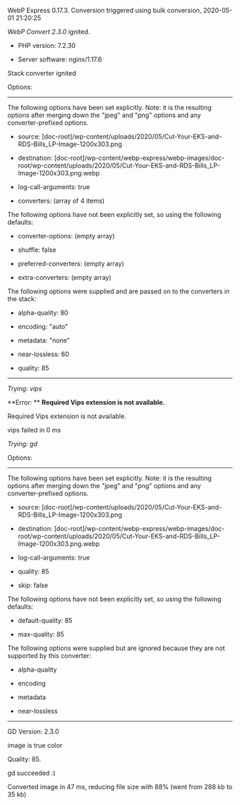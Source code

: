 WebP Express 0.17.3. Conversion triggered using bulk conversion, 2020-05-01 21:20:25

*WebP Convert 2.3.0*  ignited.
- PHP version: 7.2.30
- Server software: nginx/1.17.6

Stack converter ignited

Options:
------------
The following options have been set explicitly. Note: it is the resulting options after merging down the "jpeg" and "png" options and any converter-prefixed options.
- source: [doc-root]/wp-content/uploads/2020/05/Cut-Your-EKS-and-RDS-Bills_LP-Image-1200x303.png
- destination: [doc-root]/wp-content/webp-express/webp-images/doc-root/wp-content/uploads/2020/05/Cut-Your-EKS-and-RDS-Bills_LP-Image-1200x303.png.webp
- log-call-arguments: true
- converters: (array of 4 items)

The following options have not been explicitly set, so using the following defaults:
- converter-options: (empty array)
- shuffle: false
- preferred-converters: (empty array)
- extra-converters: (empty array)

The following options were supplied and are passed on to the converters in the stack:
- alpha-quality: 80
- encoding: "auto"
- metadata: "none"
- near-lossless: 60
- quality: 85
------------


*Trying: vips* 

**Error: ** **Required Vips extension is not available.** 
Required Vips extension is not available.
vips failed in 0 ms

*Trying: gd* 

Options:
------------
The following options have been set explicitly. Note: it is the resulting options after merging down the "jpeg" and "png" options and any converter-prefixed options.
- source: [doc-root]/wp-content/uploads/2020/05/Cut-Your-EKS-and-RDS-Bills_LP-Image-1200x303.png
- destination: [doc-root]/wp-content/webp-express/webp-images/doc-root/wp-content/uploads/2020/05/Cut-Your-EKS-and-RDS-Bills_LP-Image-1200x303.png.webp
- log-call-arguments: true
- quality: 85
- skip: false

The following options have not been explicitly set, so using the following defaults:
- default-quality: 85
- max-quality: 85

The following options were supplied but are ignored because they are not supported by this converter:
- alpha-quality
- encoding
- metadata
- near-lossless
------------

GD Version: 2.3.0
image is true color
Quality: 85. 
gd succeeded :)

Converted image in 47 ms, reducing file size with 88% (went from 288 kb to 35 kb)
